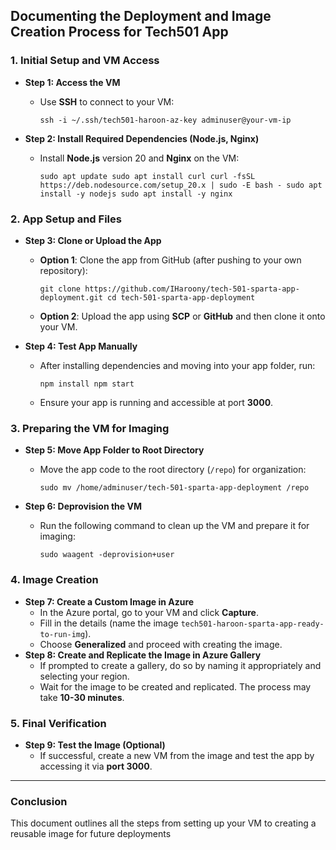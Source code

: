 ## **Documenting the Deployment and Image Creation Process for Tech501 App**

### **1. Initial Setup and VM Access**

- **Step 1: Access the VM**
    - Use **SSH** to connect to your VM:
        
    
        
        `ssh -i ~/.ssh/tech501-haroon-az-key adminuser@your-vm-ip`
        
- **Step 2: Install Required Dependencies (Node.js, Nginx)**
    - Install **Node.js** version 20 and **Nginx** on the VM:
        
      
        
        `sudo apt update sudo apt install curl curl -fsSL https://deb.nodesource.com/setup_20.x | sudo -E bash - sudo apt install -y nodejs sudo apt install -y nginx`
        

### **2. App Setup and Files**

- **Step 3: Clone or Upload the App**
    
    - **Option 1**: Clone the app from GitHub (after pushing to your own repository):
        
        
        
        `git clone https://github.com/IHaroony/tech-501-sparta-app-deployment.git cd tech-501-sparta-app-deployment`
        


        
    - **Option 2**: Upload the app using **SCP** or **GitHub** and then clone it onto your VM.









- **Step 4: Test App Manually**
    
    - After installing dependencies and moving into your app folder, run:
        
        
        
        `npm install npm start`
        
    - Ensure your app is running and accessible at port **3000**.

### **3. Preparing the VM for Imaging**

- **Step 5: Move App Folder to Root Directory**
    - Move the app code to the root directory (`/repo`) for organization:
        
        
        
        `sudo mv /home/adminuser/tech-501-sparta-app-deployment /repo`
        
- **Step 6: Deprovision the VM**
    - Run the following command to clean up the VM and prepare it for imaging:
        
        
        `sudo waagent -deprovision+user`
        

### **4. Image Creation**

- **Step 7: Create a Custom Image in Azure**
    - In the Azure portal, go to your VM and click **Capture**.
    - Fill in the details (name the image `tech501-haroon-sparta-app-ready-to-run-img`).
    - Choose **Generalized** and proceed with creating the image.
- **Step 8: Create and Replicate the Image in Azure Gallery**
    - If prompted to create a gallery, do so by naming it appropriately and selecting your region.
    - Wait for the image to be created and replicated. The process may take **10-30 minutes**.

### **5. Final Verification**

- **Step 9: Test the Image (Optional)**
    - If successful, create a new VM from the image and test the app by accessing it via **port 3000**.

---

### **Conclusion**

This document outlines all the steps from setting up your VM to creating a reusable image for future deployments